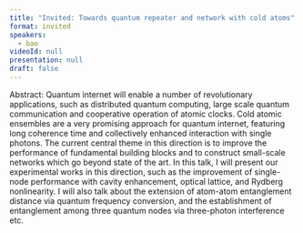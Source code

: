 ```yaml
---
title: "Invited: Towards quantum repeater and network with cold atoms"
format: invited
speakers:
  - bao
videoId: null
presentation: null
draft: false
---
```

Abstract: Quantum internet will enable a number of revolutionary applications, such as distributed quantum computing, large scale quantum communication and cooperative operation of atomic clocks. Cold atomic ensembles are a very promising approach for quantum internet, featuring long coherence time and collectively enhanced interaction with single photons. The current central theme in this direction is to improve the performance of fundamental building blocks and to construct small-scale networks which go beyond state of the art. In this talk, I will present our experimental works in this direction, such as the improvement of single-node performance with cavity enhancement, optical lattice, and Rydberg nonlinearity. I will also talk about the extension of atom-atom entanglement distance via quantum frequency conversion, and the establishment of entanglement among three quantum nodes via three-photon interference etc.
